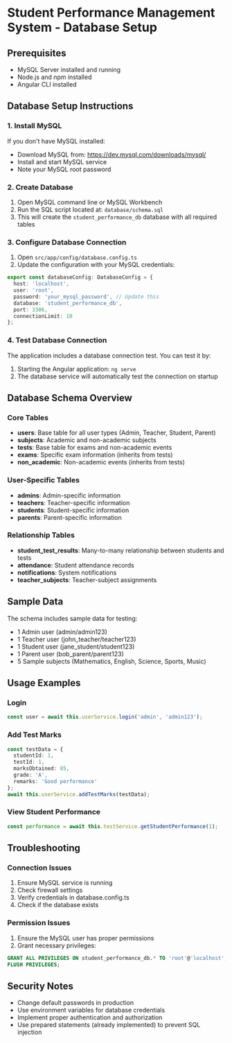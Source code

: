 # Student Performance Management System - Database Setup

## Prerequisites
- MySQL Server installed and running
- Node.js and npm installed
- Angular CLI installed

## Database Setup Instructions

### 1. Install MySQL
If you don't have MySQL installed:
- Download MySQL from: https://dev.mysql.com/downloads/mysql/
- Install and start MySQL service
- Note your MySQL root password

### 2. Create Database
1. Open MySQL command line or MySQL Workbench
2. Run the SQL script located at: `database/schema.sql`
3. This will create the `student_performance_db` database with all required tables

### 3. Configure Database Connection
1. Open `src/app/config/database.config.ts`
2. Update the configuration with your MySQL credentials:
```typescript
export const databaseConfig: DatabaseConfig = {
  host: 'localhost',
  user: 'root',
  password: 'your_mysql_password', // Update this
  database: 'student_performance_db',
  port: 3306,
  connectionLimit: 10
};
```

### 4. Test Database Connection
The application includes a database connection test. You can test it by:
1. Starting the Angular application: `ng serve`
2. The database service will automatically test the connection on startup

## Database Schema Overview

### Core Tables
- **users**: Base table for all user types (Admin, Teacher, Student, Parent)
- **subjects**: Academic and non-academic subjects
- **tests**: Base table for exams and non-academic events
- **exams**: Specific exam information (inherits from tests)
- **non_academic**: Non-academic events (inherits from tests)

### User-Specific Tables
- **admins**: Admin-specific information
- **teachers**: Teacher-specific information
- **students**: Student-specific information
- **parents**: Parent-specific information

### Relationship Tables
- **student_test_results**: Many-to-many relationship between students and tests
- **attendance**: Student attendance records
- **notifications**: System notifications
- **teacher_subjects**: Teacher-subject assignments

## Sample Data
The schema includes sample data for testing:
- 1 Admin user (admin/admin123)
- 1 Teacher user (john_teacher/teacher123)
- 1 Student user (jane_student/student123)
- 1 Parent user (bob_parent/parent123)
- 5 Sample subjects (Mathematics, English, Science, Sports, Music)

## Usage Examples

### Login
```typescript
const user = await this.userService.login('admin', 'admin123');
```

### Add Test Marks
```typescript
const testData = {
  studentId: 1,
  testId: 1,
  marksObtained: 85,
  grade: 'A',
  remarks: 'Good performance'
};
await this.userService.addTestMarks(testData);
```

### View Student Performance
```typescript
const performance = await this.testService.getStudentPerformance(1);
```

## Troubleshooting

### Connection Issues
1. Ensure MySQL service is running
2. Check firewall settings
3. Verify credentials in database.config.ts
4. Check if the database exists

### Permission Issues
1. Ensure the MySQL user has proper permissions
2. Grant necessary privileges:
```sql
GRANT ALL PRIVILEGES ON student_performance_db.* TO 'root'@'localhost';
FLUSH PRIVILEGES;
```

## Security Notes
- Change default passwords in production
- Use environment variables for database credentials
- Implement proper authentication and authorization
- Use prepared statements (already implemented) to prevent SQL injection
